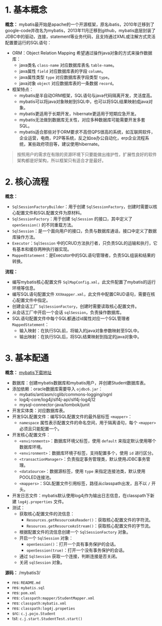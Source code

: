 # 1. 基本概念

**概念：** mybatis最开始是apache的一个开源框架，原名ibatis，2010年迁移到了google-code并改名为mybatis，2013年11月迁移到github，mybatis底层封装了JDBC中的驱动，连接，statement等业务代码，且支持通过XML或注解方式灵活配置要运行的SQL语句：
- ORM：Object Relation Mapping 希望通过操作java对象的方式来操作数据库：
    - java类名 `class-name` 对应数据库表名 `table-name`。
    - java属性 `field` 对应数据库表的字段 `column`。
    - java属性类型 `type` 对应数据库表字段类型 `type`。
    - java对象 `object` 对应数据库表的一条数据 `record`。
- 框架特点：
    - mybatis是半自动ORM框架，SQL语句与java代码隔离开发，灵活度高。
    - mybatis可以将java对象映射到SQL中，也可以将SQL结果映射成java对象。
    - mybatis更适用于长期开发，hibernate更适用于短期应急开发。
    - mybatis无法做到数据库无关性，对应多种数据库可能需要开发多套SQL。
    - mybatis适合那些对于ORM要求不高但QPS很高的系统，如互联网软件，企业运营，电商，P2P等系统，反之如oa办公自动化，erp企业流程系统，某些政府项目等，建议使用hibernate。

> 按照用户的需求在有限的资源环境下只要能做出维护性，扩展性良好的软件架构都是好架构，所以框架只有适合才是最好。 

# 2. 核心流程

**概念：** 
- `SqlSessionFactoryBuilder`：用于创建 `SqlSessionFactory`，创建时需要以核心配置文件和SQL配置文件为原材料。
- `SqlSessionFactory`：用于创建 `SqlSession` 的接口，其中定义了 `openSession()` 的不同重载方法。
- `SqlSession`：是一个面向用户的接口，负责与数据库通话，接口中定义了数据库操作方法。
- `Executor`：`SqlSession` 中的CRUD方法执行者，只负责SQL的运输和执行，它有基本和缓存两种执行器实现。
- `MappedStatement`：是Executor中的SQL语句管理者，负责SQL组装和结果的转换。

**流程：**
- 编写mybatis核心配置文件 `SqlMapConfig.xml`，此文件配置了mybatis的运行环境等信息。
- 编写SQL语句配置文件 `XXXmapper.xml`，此文件中配置CRUD语句，需要在核心配置文件中指定。
- 创建会话工厂 `SqlSessionFactory`，创建时需要读取核心配置文件。
- 从会话工厂中开启一个会话 `sqlSession`，负责操作数据库。
- SQL语句配置文件中每个SQL都通过id属性对应一个SQL管理者 `MappedStatement`：
    - 输入映射：在执行SQL前，将输入的java对象参数映射至SQL中。
    - 输出映射：在执行SQL后，将SQL结果映射到指定的java对象中。

# 3. 基本配通

**概念：** [mybatis下载地址](https://github.com/mybatis/mybatis-3/releases)
- 数据库：创建mybatis数据库和mybatis用户，并创建Student数据库表。
- 添加依赖：oracle数据库需要导入 `ojdbc6.jar`：
    - mybatis/ant/asm/cglib/commons-logging/ognl
    - log4j-core/log4j/slf4j-api/slf4j-log4j12
    - mysql-connector-java/lombok/junit
- 开发实体类：对应数据库表。
- 开发SQL配置文件：编写SQL配置文件的最外层标签 `<mapper>`：
    - `namespace` 属性表示配置文件的命名空间，用于隔离语句，每个 `<mapper>` 必须且只能配置一个。 
- 开发核心配置文件：
    - `<environments>`：数据库环境父标签，使用 `default` 来指定默认使用哪个数据库环境。
    - `<environment>`：数据库环境子标签，支持配置多个，使用 `id` 进行区分。
    - `<transactionManager>`：负责指定事务管理类，默认使用JDBC事务管理。
    - `<dataSource>`：数据源标签，使用 `type` 来指定连接池类，默认使用POOLED连接池。
    - `<mappers>`：SQL配置文件引用标签，路径从classpath出发，且不以 `/` 开头。
- 开发日志文件：mybatis默认使用log4j作为输出日志信息，在classpath下新建 `log4j.properties` 文件。
- 测试：
    - 获取核心配置文件的流信息：
        - `Resources.getResourceAsReader()`：获取核心配置文件的字符流。
        - `Resources.getResourceAsStream()`：获取核心配置文件的字节流。
    - 根据配置文件的流信息创建一个 `SqlSessionFactory` 对象。
    - 开启一个 `SqlSession` 对象：
        - `openSession()`：打开一个具有事务保护的会话。
        - `openSession(true)`：打开一个没有事务保护的会话。
    - 通过 `SqlSession` 获取一个连接，判断连接是否关闭。 
    - 关闭 `sqlSession` 对象。

**源码：** /mybatis3/
- res: `README.md`
- res: `mybatis.sql`
- res: `pom.xml`
- res: `classpath:mapper/StudentMapper.xml`
- res: `classpath:mybatis.xml`
- res: `classpath:log4j.propeties`
- src: `c.j.pojo.Student`
- tst: `c.j.start.StudentTest.start()`



